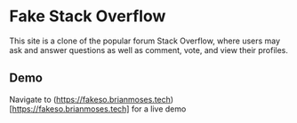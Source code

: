 # Fake Stack Overflow

This site is a clone of the popular forum Stack Overflow, where users may ask and answer questions as well as comment, vote, and view their profiles.

## Demo

Navigate to (https://fakeso.brianmoses.tech)[https://fakeso.brianmoses.tech] for a live demo
